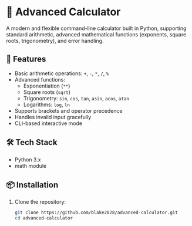 # 🧮 Advanced Calculator

A modern and flexible command-line calculator built in Python, supporting standard arithmetic, advanced mathematical functions (exponents, square roots, trigonometry), and error handling.

## 🚀 Features

- Basic arithmetic operations: `+`, `-`, `*`, `/`, `%`
- Advanced functions:
  - Exponentiation (`**`)
  - Square roots (`sqrt`)
  - Trigonometry: `sin`, `cos`, `tan`, `asin`, `acos`, `atan`
  - Logarithms: `log`, `ln`
- Supports brackets and operator precedence
- Handles invalid input gracefully
- CLI-based interactive mode

## 🛠️ Tech Stack

- Python 3.x
- math module

## 📦 Installation

1. Clone the repository:
   ```bash
   git clone https://github.com/blake2828/advanced-calculator.git
   cd advanced-calculator
